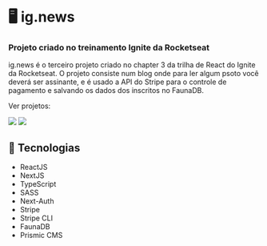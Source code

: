 # :desktop_computer: ig.news


### Projeto criado no treinamento Ignite da Rocketseat

ig.news é o terceiro projeto criado no chapter 3 da trilha de React do Ignite da Rocketseat. O projeto consiste num blog onde para ler algum psoto você deverá ser assinante, e é usado a API do Stripe para o controle de pagamento e salvando os dados dos inscritos no FaunaDB.

Ver projetos:  

[<img src="https://img.shields.io/badge/Figma-F24E1E?style=for-the-badge&logo=figma&logoColor=white">](https://www.figma.com/file/VmiiunIOBYX9I8BkeolJva/ig.news-(Copy)?node-id=1%3A2)
[<img src="https://img.shields.io/badge/Vercel-000000?style=for-the-badge&logo=vercel&logoColor=white">](https://ignews-pedropaulodf.vercel.app/)

## :rocket: Tecnologias
- ReactJS
- NextJS
- TypeScript
- SASS
- Next-Auth
- Stripe
- Stripe CLI
- FaunaDB
- Prismic CMS
